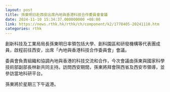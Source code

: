 ```yaml
---
layout: post
title: 孫東明日赴西安出席內地與香港科技合作委員會會議
date: 2024-11-10 15:34:37.000000000 +08:00
link: https://news.rthk.hk/rthk/ch/component/k2/1778405-20241110.htm
categories: rthk
---
```


創新科技及工業局局長孫東明日率領包括大學、創科園區和研發機構等代表團成員，啟程前往西安，出席「內地與香港科技合作委員會」會議。

委員會負責組織和協調內地與香港的科技交流和合作，今次會議由孫東與國家科學技術部副部長林新共同主持。訪問西安期間，孫東將拜會陝西省及西安市領導，並參訪當地科研平台。

孫東將於星期三下午返港。

